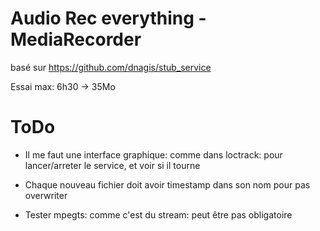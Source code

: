 # Audio Rec everything - MediaRecorder

basé sur https://github.com/dnagis/stub_service 

Essai max: 6h30 -> 35Mo

# ToDo

* Il me faut une interface graphique: comme dans loctrack: pour lancer/arreter le service, et voir si il tourne

* Chaque nouveau fichier doit avoir timestamp dans son nom pour pas overwriter


* Tester mpegts: comme c'est du stream: peut être pas obligatoire 


 
 



